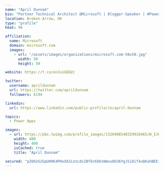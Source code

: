 ```yaml
---
name: "April Dunnam"
bio: "Partner Technical Architect @Microsoft | Blogger-Speaker | #PowerApps, #PowerAutomate, #Office365, #SharePoint | #WIT | #Karaoke Queen"
location: Broken Arrow, OK
type: "profile"
heat: 96

affiliation:
  name: Microsoft
  domain: microsoft.com
  images:
    - url: "/assets/images/organizations/microsoft.com-50x50.jpg"
      width: 50
      height: 50

website: https://t.co/enJuiGEQZc

twitter:
  username: aprildunnam
  url: https://twitter.com/aprildunnam
  followers: 6194

linkedin:
  url: https://www.linkedin.com/public-profile/in/april-dunnam

topics:
  - Power Apps

images:
  - url: https://pbs.twimg.com/profile_images/1326986540329918465/W_IJ6Ih2_400x400.jpg
    width: 400
    height: 400
    isCached: true
    title: "April Dunnam"

secured: "pZ602G2GpUH9K4PHxXA3iznL0x2BfOc6bDsWAou8EU6YgJSi8if4uQ6ahBEEi71EuIdTl92rhayUCBgPHGbUGm1MWniZLvN9Dfw0QcoHsPDkB3jRf0jpOPXyQ4V/m5jbbyooHoWpIDH0AOStHA3+lTtFi2OUpit1Y5VFBNBpDYJqBWVEFPn6+ni5yefAw5LWZXBbp9OqTBt9Pu0re82+mJA3FWEtCGpK1praXIBnaie6XkEPdb2w8E7nth7YAN22JgHXUWJkXXm7ow+84ji6gxDUdBLTOtm3iKjJFmDJjkywo8rXN4GC+H0vSKKYCGOJYY+GqTHsTyn/OS/ryBJ7//Z0fHXS6E9payrdtIhF3m+2wxRUJIeTs4F33JkYHgRS5sqENwHxoTL7HWdQhbH1OfGfSHba7BQKqp4VvHNRMOQ=;aaN+k46Op59UwamZ7vcIhg=="
---
```


